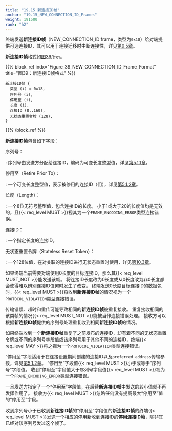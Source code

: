 ```yaml
---
title: "19.15 新连接ID帧"
anchor: "19.15_NEW_CONNECTION_ID_Frames"
weight: 191500
rank: "h2"
---
```


终端发送**新连接ID帧**（NEW_CONNECTION_ID frame，类型为`0x18`）给对端提供可选连接ID，其可以用于连接迁移时中断连接性，详见[第9.5章](#9.5_Privacy_Implications_of_Connection_Migration)。

**新连接ID帧**格式如[图39](#Figure_39_NEW_CONNECTION_ID_Frame_Format)所示。

{{% block_ref
    indx="Figure_39_NEW_CONNECTION_ID_Frame_Format"
    title="图39：新连接ID帧格式" %}}

```
新连接ID帧 {
  类型 (i) = 0x18,
  序列号 (i),
  停用至 (i),
  长度 (i),
  连接ID (8..160),
  无状态重置令牌 (128),
}
```

{{% /block_ref %}}

**新连接ID帧**包含如下字段：

序列号：

:   序列号由发送方分配给连接ID，编码为可变长度整型值，详见[第5.1.1章](#5.1.1_Issuing_Connection_IDs)。


停用至（Retire Prior To）：

:   一个可变长度整型值，表示被停用的连接ID（们），详见[第5.1.2章](#5.1.2_Consuming_and_Retiring_Connection_IDs)。

长度（Length）：

:   一个8位无符号整型值，包含连接ID的长度。
    小于1或大于20的长度值均是无效的，且{{< req_level MUST >}}视其为一个`FRAME_ENCODING_ERROR`类型连接错误。

连接ID：

:   一个指定长度的连接ID。

无状态重置令牌（Stateless Reset Token）：

:   一个128位值，在对关联的连接ID进行无状态重置时使用，详见[第10.3章](#10.3_Stateless_Reset)。

如果终端当前需要对端使用0长度的目标连接ID，那么其{{< req_level MUST_NOT >}}能发送该帧。
将连接ID长度改为0长度或从0长度改为非0长度都会使得难以辨别连接ID值何时发生了改变。
终端发送0长度目标连接ID的数据包时，{{< req_level MUST >}}将收到**新连接ID帧**的情况视为一个`PROTOCOL_VIOLATION`类型连接错误。

传输错误、超时和重传可能导致相同的**新连接ID帧**被重复接收。
重复接收相同的该类帧的情况{{< req_level MUST_NOT >}}能被当作连接错误处理。
接收方可以根据**新连接ID帧**提供的序列号处理重复收到相同**新连接ID帧**的情况。

如果终端收到一个**新连接ID帧**重复了之前发布的连接ID，却有着不同的无状态重置令牌或不同的序列号字段值或该序列号用于其他不同的连接ID，终端{{< req_level MAY >}}将之视为一个`PROTOCOL_VIOLATION`类型连接错误。

“停用至”字段适用于在连接设置期间创建的连接ID以及`preferred_address`传输参数，详见[第5.1.2章](#5.1.2_Consuming_and_Retiring_Connection_IDs)。
“停用至”字段值{{< req_level MUST >}}小于或等于“序列号”字段值。
收到“停用至”字段值大于序列号字段值{{< req_level MUST >}}视为一个`FRAME_ENCODING_ERROR`类型连接错误。

一旦发送方指定了一个“停用至”字段值，在后续**新连接ID帧**中发送的较小值就不再发挥作用了。
接收方{{< req_level MUST >}}忽略任何没有提高最大“停用至”值的“停用至”字段。

收到序列号小于已收到**新连接ID帧**的“停用至”字段值的**新连接ID帧**的终端{{< req_level MUST >}}发送一个相应的停用新收到连接ID的**停用连接ID帧**，除非其已经对该序列号发过这个帧了。
